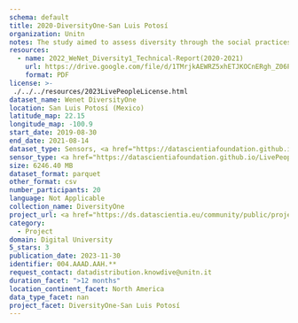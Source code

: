 ```yaml
---
schema: default
title: 2020-DiversityOne-San Luis Potosí
organization: Unitn
notes: The study aimed to assess diversity through the social practices and daily behaviors of university students from eight different countries. The research was carried out in two phases. Initially, a large sample of students from Denmark, Italy, Mongolia, Paraguay, the United Kingdom, China, Mexico, and India, completed a survey on their social practices, as well as their socio-demographic, cultural, and psychological elements. In the second phase, a sub-sample of the respondents engaged in a four-week data collection by using an innovative smartphone application called iLog. This app collected data from thirty-four smartphone sensors around the clock, allowing for an in-depth investigation into the diversity and daily routines of university students across countries, both synchronically and diachronically.
resources:
  - name: 2022_WeNet_Diversity1_Technical-Report(2020-2021)
    url: https://drive.google.com/file/d/1TMrjkAEWRZ5xhETJKOCnERgh_Z06PO2E/view?usp=drive_link
    format: PDF
license: >-
 ./../../resources/2023LivePeopleLicense.html
dataset_name: Wenet DiversityOne
location: San Luis Potosí (Mexico)
latitude_map: 22.15
longitude_map: -100.9
start_date: 2019-08-30
end_date: 2021-08-14
dataset_type: Sensors, <a href="https://datascientiafoundation.github.io/LivePeople/datasets/2020-DV1-San%20Luis%20Potosi-Diachronic-Interactions/"> Diachronic-Interactions</a>, <a href="https://datascientiafoundation.github.io/LivePeople/datasets/2020-DV1-San%20Luis%20Potosi-Synchronic-Interactions/"> Synchronic-Interactions</a>
sensor_type: <a href="https://datascientiafoundation.github.io/LivePeople/datasets/2020-DV1-San%20Luis%20Potosi-App-usage/"> App-usage</a>,  <a href="https://datascientiafoundation.github.io/LivePeople/datasets/2020-DV1-San%20Luis%20Potosi-Device-usage/"> Device-usage</a>, <a href="https://datascientiafoundation.github.io/LivePeople/datasets/2020-DV1-San%20Luis%20Potosi-Position/"> Position</a>,  <a href="https://datascientiafoundation.github.io/LivePeople/datasets/2020-DV1-San%20Luis%20Potosi-Connectivity/"> Connectivity</a>, <a href="https://datascientiafoundation.github.io/LivePeople/datasets/2020-DV1-San%20Luis%20Potosi-Motion/"> Motion</a>,  <a href="https://datascientiafoundation.github.io/LivePeople/datasets/2020-DV1-San%20Luis%20Potosi-Environment/"> Environment</a>, <a href="https://datascientiafoundation.github.io/LivePeople/datasets/2020-DV1-San%20Luis%20Potosi-Diachronic-Interactions/"> Diachronic-Interactions</a>, <a href="https://datascientiafoundation.github.io/LivePeople/datasets/2020-DV1-San%20Luis%20Potosi-Synchronic-Interactions/"> Synchronic-Interactions</a>
size: 6246.40 MB
dataset_format: parquet
other_format: csv
number_participants: 20
language: Not Applicable
collection_name: DiversityOne
project_url: <a href="https://ds.datascientia.eu/community/public/projects/0dcf26af-cb8f-4f61-b0c5-802a1a1febbd">https://ds.datascientia.eu/community/public/projects/0dcf26af-cb8f-4f61-b0c5-802a1a1febbd</a>
category: 
  - Project
domain: Digital University
5_stars: 3
publication_date: 2023-11-30
identifier: 004.AAAD.AAH.**
request_contact: datadistribution.knowdive@unitn.it
duration_facet: ">12 months"
location_continent_facet: North America
data_type_facet: nan
project_facet: DiversityOne-San Luis Potosí
---
```

